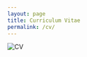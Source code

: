 ```yaml
---
layout: page
title: Curriculum Vitae
permalink: /cv/
---
```

![CV](https://docs.google.com/viewer?url=https://github.com/jaketarnow/jaketarnow.github.io/blob/master/_pdfs/TarnowResume_Spring2017.pdf)
